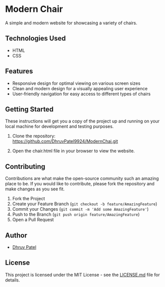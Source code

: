 
# Modern Chair

A simple and modern website for showcasing a variety of chairs.

## Technologies Used
- HTML
- CSS

## Features
- Responsive design for optimal viewing on various screen sizes
- Clean and modern design for a visually appealing user experience
- User-friendly navigation for easy access to different types of chairs

## Getting Started

These instructions will get you a copy of the project up and running on your local machine for development and testing purposes.

1. Clone the repository:
https://github.com/DhruvPatel9924/ModernChai.git


2. Open the chair.html file in your browser to view the website.

## Contributing

Contributions are what make the open-source community such an amazing place to be. If you would like to contribute, please fork the repository and make changes as you see fit.

1. Fork the Project
2. Create your Feature Branch (`git checkout -b feature/AmazingFeature`)
3. Commit your Changes (`git commit -m 'Add some AmazingFeature'`)
4. Push to the Branch (`git push origin feature/AmazingFeature`)
5. Open a Pull Request

## Author

- [Dhruv Patel](https://github.com/DhruvPatel9924)

## License

This project is licensed under the MIT License - see the [LICENSE.md](LICENSE.md) file for details.
